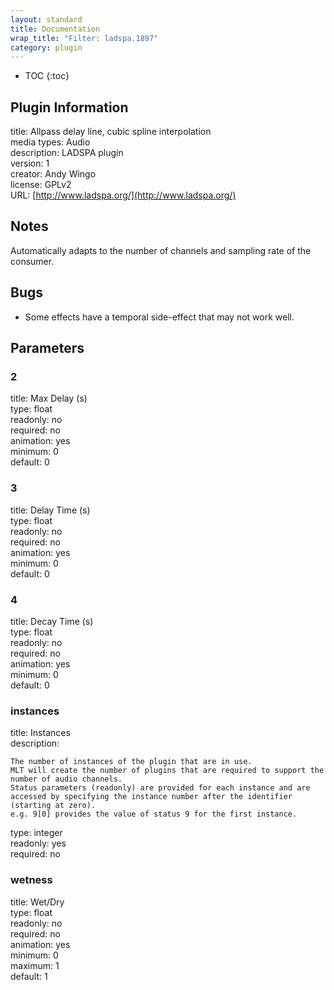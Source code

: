 ```yaml
---
layout: standard
title: Documentation
wrap_title: "Filter: ladspa.1897"
category: plugin
---
```

* TOC
{:toc}

## Plugin Information

title: Allpass delay line, cubic spline interpolation  
media types:
Audio  
description: LADSPA plugin  
version: 1  
creator: Andy Wingo <wingo at pobox dot com>  
license: GPLv2  
URL: [http://www.ladspa.org/](http://www.ladspa.org/)  

## Notes

Automatically adapts to the number of channels and sampling rate of the consumer.

## Bugs

* Some effects have a temporal side-effect that may not work well.


## Parameters

### 2

title: Max Delay (s)    
type: float  
readonly: no  
required: no  
animation: yes  
minimum: 0  
default: 0  

### 3

title: Delay Time (s)    
type: float  
readonly: no  
required: no  
animation: yes  
minimum: 0  
default: 0  

### 4

title: Decay Time (s)    
type: float  
readonly: no  
required: no  
animation: yes  
minimum: 0  
default: 0  

### instances

title: Instances    
description:
```
The number of instances of the plugin that are in use.
MLT will create the number of plugins that are required to support the number of audio channels.
Status parameters (readonly) are provided for each instance and are accessed by specifying the instance number after the identifier (starting at zero).
e.g. 9[0] provides the value of status 9 for the first instance.
```
type: integer  
readonly: yes  
required: no  

### wetness

title: Wet/Dry    
type: float  
readonly: no  
required: no  
animation: yes  
minimum: 0  
maximum: 1  
default: 1  

